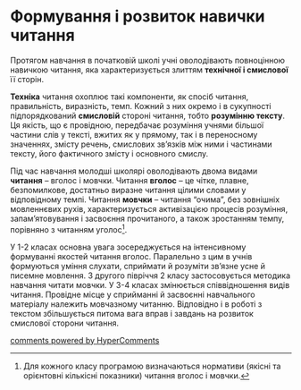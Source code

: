 <div id="hypercomments_widget" class="js-hypercomments-widget invisible"></div>

Формування і розвиток навички читання
=============================================
Протягом навчання в початковій школі учні оволодівають повноцінною навичкою читання, яка характеризується злиттям **технічної і смислової** її сторін.

**Техніка** читання охоплює такі компоненти, як спосіб читання, правильність, виразність, темп. Кожний з них окремо і в сукупності підпорядкований **смисловій** стороні читання, тобто **розумінню тексту**. Ця якість, що є провідною, передбачає розуміння учнями більшої частини слів у тексті, вжитих як у прямому, так і в переносному значеннях, змісту речень, смислових зв’язків між ними і частинами тексту, його фактичного змісту і основного смислу.

Під час навчання молодші школярі оволодівають двома видами **читання** – вголос і мовчки. Читання **вголос** – це чітке, плавне, безпомилкове, достатньо виразне читання цілими словами у відповідному темпі. Читання **мовчки** – читання “очима”, без зовнішніх мовленнєвих рухів, характеризується активізацією процесів розуміння, запам’ятовування і засвоєння прочитаного, а також зростанням темпу, порівняно з читанням уголос[^1].

У 1-2 класах основна увага зосереджується на інтенсивному формуванні якостей читання вголос. Паралельно з цим в учнів формуються уміння слухати, сприймати й розуміти зв’язне усне й писемне мовлення. З другого півріччя 2 класу застосовується методика навчання читати мовчки. У 3-4 класах змінюється співвідношення видів читання. Провідне місце у сприйманні й засвоєнні навчального матеріалу належить мовчазному читанню. Відповідно і в роботі з текстом збільшується питома вага вправ і завдань на розвиток смислової сторони читання.

[^1]: Для кожного класу програмою визначаються нормативи (якісні та орієнтовні кількісні показники) читання вголос і мовчки.

<div class="js-hypercomments-container">
    <a href="http://hypercomments.com" class="hc-link" title="comments widget">comments powered by HyperComments</a>
</div>